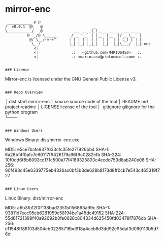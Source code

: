 # mirror-enc
     ___________ @ @                                                     
    /  v0.0.1  @\   @                       _                            
    \___________/  _@              ___ __ _(_)__ _ __ _  ___ __ _        
              @  _/@ \_____       / _ ' _` | |__` |__` |/ _ \__` |       
               @/ \__/-=-=^`     | | | | | | |  | |  | | (_) | | |       
                \_ /             |_| |_| |_|_|  |_|  |_|\___/  |_|-enc   
                 <|                                                      
                 <|               .:   <github.com/M4R1OS4S0>   :.             
                 <|               .: <mariosaso@protonmail.com> :.
```

### License
```
Mirror-enc is licensed under the GNU General Public License v3.
```

### Repo Overview
```
│   dist                   start mirror-enc
│   source                 source code of the tool
│   README.md              project readme
│   LICENSE                license of the tool
│   .gitignore             gitignore for the python program   
└───
```

### Windows Users
```
Windows Binary: dist/mirror-enc.exe

MD5: e5ce7bafe637f633cfc35fe271926bb4
SHA-1: 6a28bf4f0afc7e60117f9426179a96f6c0282efb
SHA-224: 10f0dd6f8b6092cc171c500a77f4189325830c4ecdd753d8ab240e08
SHA-256: 90f493c45e6339775eb4326ac0bf3b3de628b8173d8ff0cb7e543c465319f727 
```

### Linux Users
```
Linux Binary: dist/mirror-enc

MD5: a6b3fb12f0f138bad2351b056893a99c
SHA-1: 93811d7ecc95cb6281959c58194be1a45dc49152
SHA-224: 55d81721399f40a92692b0fe0628c804334d625450fd03478f7876cb
SHA-256: e11548ff88103d504eb02265716bd918a4ceb8d3dd92e95daf3d060113b5d76d
```
